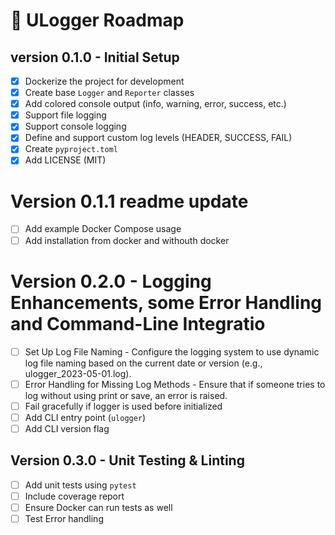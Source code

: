 # 🚀 ULogger Roadmap

## version 0.1.0 - Initial Setup
- [x] Dockerize the project for development
- [x] Create base `Logger` and `Reporter` classes
- [x] Add colored console output (info, warning, error, success, etc.)
- [X] Support file logging
- [X] Support console logging
- [x] Define and support custom log levels (HEADER, SUCCESS, FAIL)
- [X] Create `pyproject.toml`
- [x] Add LICENSE (MIT)

# Version 0.1.1 readme update
- [ ] Add example Docker Compose usage
- [ ] Add installation from docker and withouth docker

# Version 0.2.0 - Logging Enhancements, some Error Handling and Command-Line Integratio
- [ ] Set Up Log File Naming - Configure the logging system to use dynamic log file naming based on the current date or version (e.g., ulogger_2023-05-01.log).
- [ ] Error Handling for Missing Log Methods - Ensure that if someone tries to log without using print or save, an error is raised.
- [ ] Fail gracefully if logger is used before initialized
- [ ] Add CLI entry point (`ulogger`)
- [ ] Add CLI version flag

## Version 0.3.0 - Unit Testing & Linting
- [ ] Add unit tests using `pytest`
- [ ] Include coverage report
- [ ] Ensure Docker can run tests as well
- [ ] Test Error handling